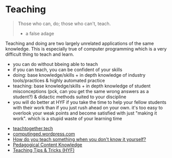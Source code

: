 # Teaching

> Those who can, do; those who can't, teach.
> - a false adage

Teaching and doing are two largely unrelated applications of the same knowledge. This is especially true of computer programming which is a very difficult thing to teach and learn.
- you can do without bbeing able to teach
- if you can teach, you can be confident of your skills
- doing: base knowledge/skills + in depth knowledge of industry tools/practices & highly automated practice
- teaching: base knowledge/skills + in depth knowledge of student misconceptions (pck, can you get the same wrong answers as a student?) & didactic methods suited to your discipline
- you will do better at HYF if you take the time to help your fellow students with their work than if you just rush ahead on your own. it's too easy to overlook your weak points and become satisfied with just "making it work".  which is a stupid waste of your learning time

* [teachtogether.tech](https://teachtogether.tech/)
* [computinged.wordpress.com](https://computinged.wordpress.com/)
* [How do you teach something when you don't know it yourself?](https://cseducators.stackexchange.com/questions/4379/how-do-you-teach-something-when-you-dont-know-it-yourself)
* [Pedagogical Content Knowledge](https://medium.com/luceresearchlab/what-should-cs-teachers-study-2c58a60ed12f)
* [Teaching Tips & Tricks (HYF)](https://github.com/HackYourFuture/teaching_tips_tricks)
